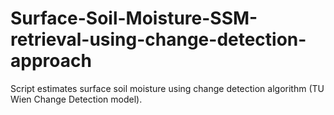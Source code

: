 # Surface-Soil-Moisture-SSM-retrieval-using-change-detection-approach
Script estimates surface soil moisture using change detection algorithm (TU Wien Change Detection model).
